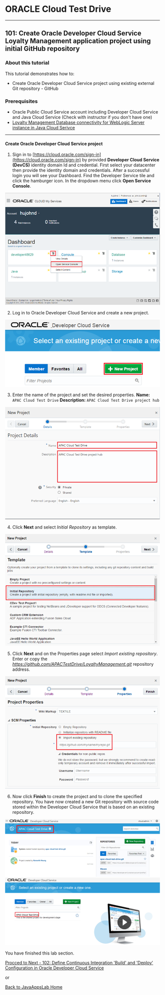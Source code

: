 # ORACLE Cloud Test Drive #
-----
## 101: Create Oracle Developer Cloud Service Loyalty Management application project using initial GitHub repository ##

### About this tutorial ###
This tutorial demonstrates how to:
- Create Oracle Developer Cloud Service project using existing external Git repository - GitHub

### Prerequisites ###
- Oracle Public Cloud Service account including Developer Cloud Service and Java Cloud Service (Check with instructor if you don't have one)
- [Loyalty Management Database connectivity for WebLogic Server instance in Java Cloud Serivce](100-JavaAppsLab.md)

----

#### Create Oracle Developer Cloud Service project ####

1. Sign in to [https://cloud.oracle.com/sign-in](https://cloud.oracle.com/sign-in) by provided **Developer Cloud Service \(DevCS\)** identity domain Id and credential. First select your datacenter then provide the identity domain and credentials. After a successful login you will see your Dashboard. Find the Developer Service tile and click the hamburger icon. In the dropdown menu click **Open Service Console**.

![](images/101/01.dashboard.png)

2. Log in to Oracle Developer Cloud Service and create a new project.

![alt text](images/101/02.new.project.png)

3. Enter the name of the project and set the desired properties.
	**Name:** `APAC Cloud Test Drive`
	**Description:** `APAC Cloud Test Drive project hub`

![](images/101/02.new.project.detail.png)

4. Click **Next** and select *Initial Repository* as template.

![](images/101/03.select.template.png)

5. Click **Next** and on the Properties page select *Import existing repository*.
Enter or copy the *https://github.com/APACTestDrive/LoyaltyManagement.git* repository address.

![](images/101/04.import.repository.png "Import external repository")

6. Now click **Finish** to create the project and to clone the specified repository. You have now created a new Git repository with source code stored within the Developer Cloud Service that is based on an existing repository.

![](images/101/05.new.project.created.png)
![](images/101/05.new.project.created1.png)

You have finished this lab section.

[Procced to Next - 102: Define Continuous Integration 'Build' and 'Deploy' Configuration in Oracle Developer Cloud Service](102-JavaAppsLab.md)

or

[Back to JavaAppsLab Home](README.md)
